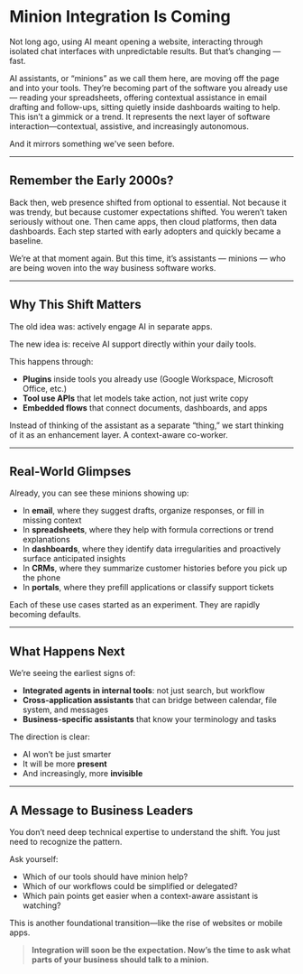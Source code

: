 # Minion Integration Is Coming

Not long ago, using AI meant opening a website, interacting through isolated chat interfaces with unpredictable results. But that’s changing — fast.

AI assistants, or “minions” as we call them here, are moving off the page and into your tools. They’re becoming part of the software you already use — reading your spreadsheets, offering contextual assistance in email drafting and follow-ups, sitting quietly inside dashboards waiting to help. This isn’t a gimmick or a trend. It represents the next layer of software interaction—contextual, assistive, and increasingly autonomous.

And it mirrors something we've seen before.

---

## Remember the Early 2000s?

Back then, web presence shifted from optional to essential. Not because it was trendy, but because customer expectations shifted. You weren’t taken seriously without one. Then came apps, then cloud platforms, then data dashboards. Each step started with early adopters and quickly became a baseline.

We’re at that moment again. But this time, it’s assistants — minions — who are being woven into the way business software works.

---

## Why This Shift Matters

The old idea was: actively engage AI in separate apps.

The new idea is: receive AI support directly within your daily tools.

This happens through:
- **Plugins** inside tools you already use (Google Workspace, Microsoft Office, etc.)
- **Tool use APIs** that let models take action, not just write copy
- **Embedded flows** that connect documents, dashboards, and apps

Instead of thinking of the assistant as a separate “thing,” we start thinking of it as an enhancement layer. A context-aware co-worker.

---

## Real-World Glimpses

Already, you can see these minions showing up:
- In **email**, where they suggest drafts, organize responses, or fill in missing context  
- In **spreadsheets**, where they help with formula corrections or trend explanations  
- In **dashboards**, where they identify data irregularities and proactively surface anticipated insights  
- In **CRMs**, where they summarize customer histories before you pick up the phone  
- In **portals**, where they prefill applications or classify support tickets

Each of these use cases started as an experiment. They are rapidly becoming defaults.

---

## What Happens Next

We’re seeing the earliest signs of:
- **Integrated agents in internal tools**: not just search, but workflow  
- **Cross-application assistants** that can bridge between calendar, file system, and messages  
- **Business-specific assistants** that know your terminology and tasks

The direction is clear:
- AI won’t be just smarter  
- It will be more **present**  
- And increasingly, more **invisible**

---

## A Message to Business Leaders

You don’t need deep technical expertise to understand the shift. You just need to recognize the pattern.

Ask yourself:
- Which of our tools should have minion help?
- Which of our workflows could be simplified or delegated?
- Which pain points get easier when a context-aware assistant is watching?

This is another foundational transition—like the rise of websites or mobile apps.

> **Integration will soon be the expectation. Now’s the time to ask what parts of your business should talk to a minion.**